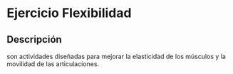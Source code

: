 # Ejercicio Flexibilidad

## Descripción
son actividades diseñadas para mejorar la elasticidad de los músculos y la movilidad de las articulaciones. 